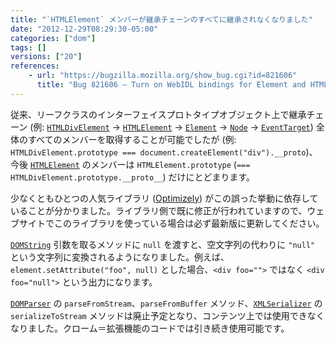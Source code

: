 ```yaml
---
title: "`HTMLElement` メンバーが継承チェーンのすべてに継承されなくなりました"
date: "2012-12-29T08:29:30-05:00"
categories: ["dom"]
tags: []
versions: ["20"]
references:
    - url: "https://bugzilla.mozilla.org/show_bug.cgi?id=821606"
      title: "Bug 821606 – Turn on WebIDL bindings for Element and HTMLElement"
---
```

従来、リーフクラスのインターフェイスプロトタイプオブジェクト上で継承チェーン (例: [`HTMLDivElement`](https://developer.mozilla.org/docs/Web/API/HTMLDivElement) → [`HTMLElement`](https://developer.mozilla.org/docs/Web/API/HTMLElement) → [`Element`](https://developer.mozilla.org/docs/Web/API/Element) → [`Node`](https://developer.mozilla.org/docs/Web/API/Node) → [`EventTarget`](https://developer.mozilla.org/docs/Web/API/EventTarget)) 全体のすべてのメンバーを取得することが可能でしたが (例: `HTMLDivElement.prototype === document.createElement("div").__proto`)、今後 [`HTMLElement`](https://developer.mozilla.org/docs/Web/API/HTMLElement) のメンバーは `HTMLElement.prototype` (`=== HTMLDivElement.prototype.__proto__`) だけにとどまります。

少なくともひとつの人気ライブラリ ([Optimizely](https://www.optimizely.com/)) がこの誤った挙動に依存していることが分かりました。ライブラリ側で既に修正が行われていますので、ウェブサイトでこのライブラリを使っている場合は必ず最新版に更新してください。

[`DOMString`](https://developer.mozilla.org/docs/DOM/DOMString) 引数を取るメソッドに `null` を渡すと、空文字列の代わりに `"null"` という文字列に変換されるようになりました。例えば、`element.setAttribute("foo", null)` とした場合、`<div foo="">` ではなく `<div foo="null">` という出力になります。

[`DOMParser`](https://developer.mozilla.org/docs/DOM/DOMParser) の `parseFromStream`、`parseFromBuffer` メソッド、[`XMLSerializer`](https://developer.mozilla.org/docs/XMLSerializer) の `serializeToStream` メソッドは廃止予定となり、コンテンツ上では使用できなくなりました。クローム＝拡張機能のコードでは引き続き使用可能です。
